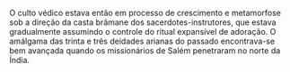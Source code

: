 ﻿O culto védico estava então em processo de crescimento e metamorfose sob a direção da casta brâmane dos sacerdotes-instrutores, que estava gradualmente assumindo o controle do ritual expansível de adoração. O amálgama das trinta e três deidades arianas do passado encontrava-se bem avançada quando os missionários de Salém penetraram no norte da Índia.